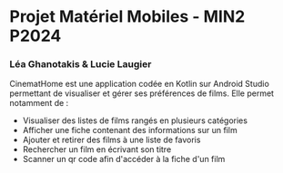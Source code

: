 # Projet Matériel Mobiles - MIN2 P2024
### Léa Ghanotakis & Lucie Laugier


CinematHome est une application codée en Kotlin sur Android Studio permettant de
visualiser et gérer ses préférences de films. Elle permet notamment de :
- Visualiser des listes de films rangés en plusieurs catégories
- Afficher une fiche contenant des informations sur un film
- Ajouter et retirer des films à une liste de favoris
- Rechercher un film en écrivant son titre
- Scanner un qr code afin d'accéder à la fiche d'un film

